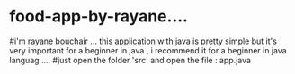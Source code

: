# food-app-by-rayane....
#i'm rayane bouchair ...
this application with java is pretty simple but it's very important for a beginner in java , i recommend it for a beginner in java languag .... 
#just open the folder 'src' and open the file : app.java
